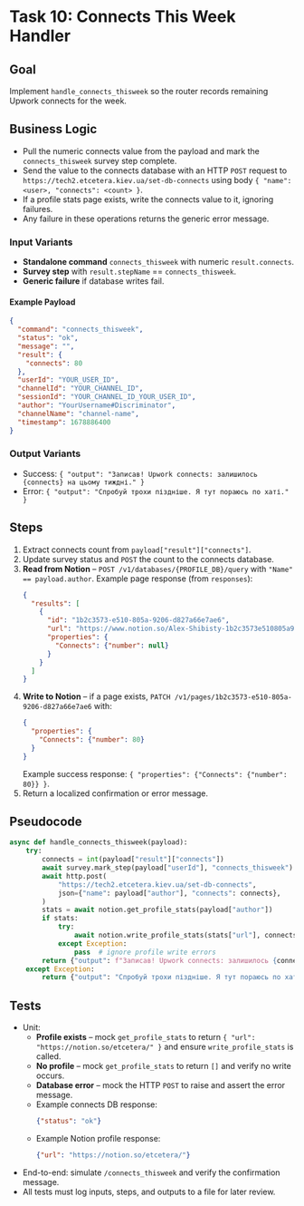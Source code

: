 # Task 10: Connects This Week Handler

## Goal
Implement `handle_connects_thisweek` so the router records remaining Upwork connects for the week.

## Business Logic
- Pull the numeric connects value from the payload and mark the `connects_thisweek` survey step complete.
- Send the value to the connects database with an HTTP `POST` request to `https://tech2.etcetera.kiev.ua/set-db-connects` using body `{ "name": <user>, "connects": <count> }`.
- If a profile stats page exists, write the connects value to it, ignoring failures.
- Any failure in these operations returns the generic error message.

### Input Variants
- **Standalone command** `connects_thisweek` with numeric `result.connects`.
- **Survey step** with `result.stepName` == `connects_thisweek`.
- **Generic failure** if database writes fail.

#### Example Payload
```json
{
  "command": "connects_thisweek",
  "status": "ok",
  "message": "",
  "result": {
    "connects": 80
  },
  "userId": "YOUR_USER_ID",
  "channelId": "YOUR_CHANNEL_ID",
  "sessionId": "YOUR_CHANNEL_ID_YOUR_USER_ID",
  "author": "YourUsername#Discriminator",
  "channelName": "channel-name",
  "timestamp": 1678886400
}
```

### Output Variants
- Success: `{ "output": "Записав! Upwork connects: залишилось {connects} на цьому тиждні." }`
- Error: `{ "output": "Спробуй трохи піздніше. Я тут пораюсь по хаті." }`

## Steps
1. Extract connects count from `payload["result"]["connects"]`.
2. Update survey status and `POST` the count to the connects database.
3. **Read from Notion** – `POST /v1/databases/{PROFILE_DB}/query` with
   `"Name" == payload.author`. Example page response (from `responses`):
   ```json
   {
     "results": [
       {
         "id": "1b2c3573-e510-805a-9206-d827a66e7ae6",
         "url": "https://www.notion.so/Alex-Shibisty-1b2c3573e510805a9206d827a66e7ae6",
         "properties": {
           "Connects": {"number": null}
         }
       }
     ]
   }
   ```
4. **Write to Notion** – if a page exists, `PATCH /v1/pages/1b2c3573-e510-805a-9206-d827a66e7ae6` with:
   ```json
   {
     "properties": {
       "Connects": {"number": 80}
     }
   }
   ```
   Example success response: `{ "properties": {"Connects": {"number": 80}} }`.
5. Return a localized confirmation or error message.

## Pseudocode
```python
async def handle_connects_thisweek(payload):
    try:
        connects = int(payload["result"]["connects"])
        await survey.mark_step(payload["userId"], "connects_thisweek")
        await http.post(
            "https://tech2.etcetera.kiev.ua/set-db-connects",
            json={"name": payload["author"], "connects": connects},
        )
        stats = await notion.get_profile_stats(payload["author"])
        if stats:
            try:
                await notion.write_profile_stats(stats["url"], connects)
            except Exception:
                pass  # ignore profile write errors
        return {"output": f"Записав! Upwork connects: залишилось {connects} на цьому тиждні."}
    except Exception:
        return {"output": "Спробуй трохи піздніше. Я тут пораюсь по хаті."}
```

## Tests
- Unit:
  - **Profile exists** – mock `get_profile_stats` to return `{ "url": "https://notion.so/etcetera/" }` and ensure `write_profile_stats` is called.
  - **No profile** – mock `get_profile_stats` to return `[]` and verify no write occurs.
  - **Database error** – mock the HTTP `POST` to raise and assert the error message.
  - Example connects DB response:
    ```json
    {"status": "ok"}
    ```
  - Example Notion profile response:
    ```json
    {"url": "https://notion.so/etcetera/"}
    ```
- End-to-end: simulate `/connects_thisweek` and verify the confirmation message.
- All tests must log inputs, steps, and outputs to a file for later review.